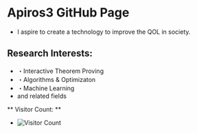 # Apiros3 GitHub Page

* I aspire to create a technology to improve the QOL in society.

## Research Interests:
* ・Interactive Theorem Proving
* ・Algorithms & Optimizaton
* ・Machine Learning
* and related fields

** Visitor Count: **
* ![Visitor Count](https://profile-counter.glitch.me/Apiros3/count.svg)


<!---
Apiros3/Apiros3 is a ✨ special ✨ repository because its `README.md` (this file) appears on your GitHub profile.
You can click the Preview link to take a look at your changes.
--->
